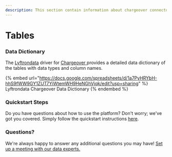 ```yaml
---
description: This section contain information about chargeover connector tables information
---
```


# Tables

### Data Dictionary

The [Lyftrondata](https://www.lyftrondata.com/) driver for [Chargeover](https://www.lyftrondata.com/integration/chargeover/)[ ](https://www.lyftrondata.com/integration/chargeover/)provides a detailed data dictionary of the tables with data types and column names.

{% embed url="https://docs.google.com/spreadsheets/d/1a7PyHRYbH-hhS9fWW9GY1ZUT7YiWtemWH9HeNGhVjqk/edit?usp=sharing" %}
Lyftrondata Chargeover Data Dictionary
{% endembed %}

### Quickstart Steps

Do you have questions about how to use the platform? Don't worry; we've got you covered. Simply follow the quickstart instructions [here](../../../../quickstart-steps.md).

### Questions? <a href="#questions" id="questions"></a>

We're always happy to answer any additional questions you may have! [Set up a meeting with our data experts.](https://www.lyftrondata.com/book-a-meeting/)

